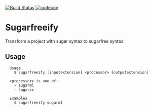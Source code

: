 [![Build Status](https://travis-ci.org/calebeby/sugarfreeify.svg?branch=master)](https://travis-ci.org/calebeby/sugarfreeify)
[![codecov](https://codecov.io/gh/calebeby/sugarfreeify/branch/master/graph/badge.svg)](https://codecov.io/gh/calebeby/sugarfreeify)

# Sugarfreeify

Transform a project with sugar syntax to sugarfree syntax

## Usage


```
  Usage
    $ sugarfreeify [inputextension] <processor> [outputextension]

  <processor> is one of:
    - sugarml
    - sugarss

  Examples
    $ sugarfreeify sugarml
```
